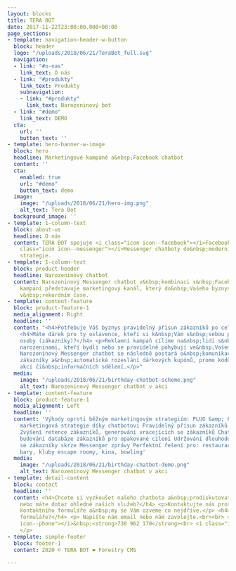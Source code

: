 ```yaml
---
layout: blocks
title: TERA BOT
date: 2017-11-22T23:00:00.000+00:00
page_sections:
- template: navigation-header-w-button
  block: header
  logo: "/uploads/2018/06/21/TeraBot_full.svg"
  navigation:
  - link: "#o-nas"
    link_text: O nás
  - link: "#produkty"
    link_text: Produkty
    subnavigation:
    - link: "#produkty"
      link_text: Narozeninový bot
  - link: "#demo"
    link_text: DEMO
  cta:
    url: ''
    button_text: ''
- template: hero-banner-w-image
  block: hero
  headline: Marketingové kampaně a&nbsp;Facebook chatbot
  content: ''
  cta:
    enabled: true
    url: "#demo"
    button_text: demo
  image:
    image: "/uploads/2018/06/21/hero-img.png"
    alt_text: Tera Bot
  background_image: ''
- template: 1-column-text
  block: about-us
  headline: O nás
  content: TERA BOT spojuje <i class="icon icon--facebook"></i>Facebook reklamu a&nbsp;<i
    class="icon icon--messenger"></i>Messenger chatboty do&nbsp;moderní online marketingové
    strategie.
- template: 1-column-text
  block: product-header
  headline: Narozeninový chatbot
  content: Narozeninový Messenger chatbot v&nbsp;kombinaci s&nbsp;Facebook reklamní
    kampaní představuje marketingový kanál, který do&nbsp;Vašeho byznysu přivádí zákazníky
    v&nbsp;rekordním čase.
- template: content-feature
  block: product-feature-1
  media_alignment: Right
  headline: ''
  content: "<h4>Potřebuje Váš byznys pravidelný přísun zákazníků po celý rok?</h4>
    <h4>Máte dárek pro ty oslavence, kteří si k&nbsp;Vám s&nbsp;sebou přivedou i&nbsp;další
    osoby (zákazníky)?</h4> <p>Reklamní kampaň cílíme na&nbsp;lidi s&nbsp;nadcházejícími
    narozeninami, kteří bydlí nebo se pravidelně pohybují ve&nbsp;Vašem blízkém okolí.
    Narozeninový Messenger chatbot se následně postará o&nbsp;komunikaci s&nbsp;potenciálními
    zákazníky a&nbsp;automatické rozeslání dárkových kupónů, promo kódů, slevových
    akcí či&nbsp;informačních sdělení.</p>"
  media:
    image: "/uploads/2018/06/21/birthday-chatbot-scheme.png"
    alt_text: Narozeninový Messenger chatbot v akci
- template: content-feature
  block: product-feature-1
  media_alignment: Left
  headline: ''
  content: 'Výhody oproti běžným marketingovým strategiím: PLUG &amp; PLAY Automatizovaná
    marketingová strategie díky chatbotovi Pravidelný přísun zákazníků po celý rok
    Zvýšení retence zákazníků, generování vracejících se zákazníků Chatbot umožnuje
    budování databáze zákazníků pro opakované cílení Udržování dlouhodobých vztahů
    se zákazníky skrze Messenger zprávy Perfektní řešení pro: restaurace, kavárny,
    bary, kluby escape roomy, kina, bowling'
  media:
    image: "/uploads/2018/06/21/birthday-chatbot-demo.png"
    alt_text: Narozeninový Messenger chatbot v akci
- template: detail-content
  block: contact
  headline: ''
  content: <h4>Chcete si vyzkoušet našeho chatbota a&nbsp;prodiskutovat možnosti spolupráce
    nebo máte dotaz ohledně našich služeb?</h4> <p>Kontaktujte nás prostřednictvím
    kontaktního formuláře a&nbsp;my se Vám ozveme co nejdříve.</p> <h4>Nemáte rádi
    formuláře?</h4> <p> Napište nám email nebo nám zavolejte.<br><br> <i class="icon
    icon--phone"></i>&nbsp;<strong>730 962 170</strong><br> <i class="icon icon--mail"></i>&nbsp;<strong>anh.phthe@gmail.com</strong>
    </p>
- template: simple-footer
  block: footer-1
  content: 2020 © TERA BOT ❤︎ Forestry CMS

---
```

